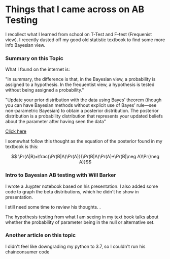 # Things that I came across on AB Testing #

I recollect what I learned from school on T-Test and F-test (Frequenist view). I recently dusted off my good old statistic textbook to find some more info Bayesian view. 

### Summary on this Topic ###
What I found on the internet is:

"In summary, the difference is that, in the Bayesian view, a probability is assigned to a hypothesis. In the frequentist view, a hypothesis is tested without being assigned a probability."

"Update your prior distribution with the data using Bayes’ theorem (though you can have Bayesian methods without explicit use of Bayes’ rule—see non-parametric Bayesian) to obtain a posterior distribution. The posterior distribution is a probability distribution that represents your updated beliefs about the parameter after having seen the data"

[Click here](https://cxl.com/blog/bayesian-frequentist-ab-testing/#:~:text=In%20summary%2C%20the%20difference%20is,without%20being%20assigned%20a%20probability.)

I somewhat follow this thought as the equation of the posterior found in my textbook is this:

```math
 \Pr(A|B)=\frac{\Pr(B|A)\Pr(A)}{\Pr(B|A)\Pr(A)+\Pr(B|\neg A)\Pr(\neg A)}
```


### Intro to Bayesian AB testing with Will Barker ###
I wrote a Juypter notebook based on his presentation. I also added some code to graph the beta distributions, which he didn't he show in presentation. 

I still need some time to review his thoughts. .

The hypothesis testing from what I am seeing in my text book talks about whether the probability of parameter being in the null or alternative set.

### Another article on this topic ###
I didn't feel like downgrading my python to 3.7, so I couldn't run his chainconsumer code
